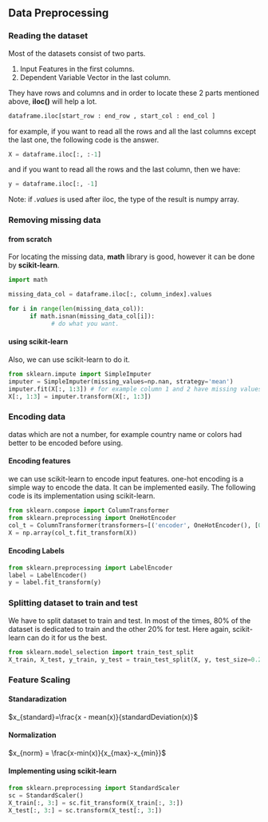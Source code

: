 ## Data Preprocessing

### Reading the dataset

Most of the datasets consist of two parts.
1. Input Features in the first columns.
2. Dependent Variable Vector in the last column.
   
They have rows and columns and in order to locate these 2 parts mentioned above, **iloc()** will help a lot.

```py
dataframe.iloc[start_row : end_row , start_col : end_col ]
```
for example, if you want to read all the rows and all the last columns except the last one, the following code is the answer.

```py
X = dataframe.iloc[:, :-1]
```
and if you want to read all the rows and the last column, then we have:

```py
y = dataframe.iloc[:, -1]
```
Note: if *.values* is used after iloc, the type of the result is numpy array.


### Removing missing data

#### from scratch

For locating the missing data, **math** library is good, however it can be done by **scikit-learn**.

```py
import math

missing_data_col = dataframe.iloc[:, column_index].values

for i in range(len(missing_data_col)):
      if math.isnan(missing_data_col[i]):
            # do what you want.
```

#### using scikit-learn

Also, we can use scikit-learn to do it.

```py
from sklearn.impute import SimpleImputer
imputer = SimpleImputer(missing_values=np.nan, strategy='mean')
imputer.fit(X[:, 1:3]) # for example column 1 and 2 have missing values.
X[:, 1:3] = imputer.transform(X[:, 1:3])
```

### Encoding data
datas which are not a number, for example country name or colors had better to be encoded before using.

#### Encoding features

we can use scikit-learn to encode input features.
one-hot encoding is a simple way to encode the data. It can be implemented easily. The following code is its implementation using scikit-learn.

```py
from sklearn.compose import ColumnTransformer
from sklearn.preprocessing import OneHotEncoder
col_t = ColumnTransformer(transformers=[('encoder', OneHotEncoder(), [0])], remainder='passthrough')
X = np.array(col_t.fit_transform(X))
```

#### Encoding Labels

```py
from sklearn.preprocessing import LabelEncoder
label = LabelEncoder()
y = label.fit_transform(y)
```

### Splitting dataset to train and test

We have to split dataset to train and test. In most of the times, 80% of the dataset is dedicated to train and the other 20% for test.
Here again, scikit-learn can do it for us the best.

```py
from sklearn.model_selection import train_test_split
X_train, X_test, y_train, y_test = train_test_split(X, y, test_size=0.2, random_state=1)
```

### Feature Scaling

#### Standaradization

$x_{standard}=\frac{x - mean(x)}{standardDeviation(x)}$

#### Normalization

$x_{norm} = \frac{x-min(x)}{x_{max}-x_{min}}$

#### Implementing using scikit-learn

```py
from sklearn.preprocessing import StandardScaler
sc = StandardScaler()
X_train[:, 3:] = sc.fit_transform(X_train[:, 3:])
X_test[:, 3:] = sc.transform(X_test[:, 3:])
```